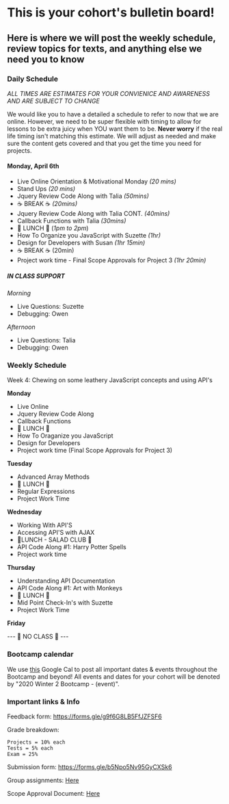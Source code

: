 # This is your cohort's bulletin board!

## Here is where we will post the weekly schedule, review topics for texts, and anything else we need you to know


### Daily Schedule

_ALL TIMES ARE ESTIMATES FOR YOUR CONVIENICE AND AWARENESS AND ARE SUBJECT TO CHANGE_

We would like you to have a detailed a schedule to refer to now that we are online. However, we need to be super flexible with timing to allow for lessons to be extra juicy when YOU want them to be. **Never worry** if the real life timing isn't matching this estimate. We will adjust as needed and make sure the content gets covered and that you get the time you need for projects. 

#### Monday, April 6th
- Live Online Orientation & Motivational Monday _(20 mins)_
- Stand Ups _(20 mins)_
- Jquery Review Code Along with Talia _(50mins)_
- ☕️ BREAK ☕️  _(20mins)_
- Jquery Review Code Along with Talia CONT. _(40mins)_
- Callback Functions with Talia _(30mins)_
- 🍴 LUNCH 🍴 (_1pm to 2pm_)
- How To Organize you JavaScript with Suzette _(1hr)_
- Design for Developers with Susan _(1hr 15min)_
- ☕️ BREAK ☕️ (20min)
- Project work time - Final Scope Approvals for Project 3 _(1hr 20min)_


##### IN CLASS SUPPORT
_Morning_
- Live Questions: Suzette 
- Debugging: Owen    

_Afternoon_
- Live Questions: Talia 
- Debugging: Owen  

### Weekly Schedule

Week 4: Chewing on some leathery JavaScript concepts and using API's

**Monday**
-   Live Online 
-   Jquery Review Code Along
-   Callback Functions
-   🍴 LUNCH 🍴
-   How To Oraganize you JavaScript
-   Design for Developers
-   Project work time (Final Scope Approvals for Project 3)


**Tuesday**

-   Advanced Array Methods
-   🍴 LUNCH 🍴
-   Regular Expressions
-   Project Work Time

**Wednesday**

-   Working With API'S
-   Accessing API'S with AJAX 
-   🥗LUNCH - SALAD CLUB 🥗
-   API Code Along #1: Harry Potter Spells
-   Project work time

**Thursday**

-   Understanding API Documentation
-   API Code Along #1: Art with Monkeys
-   🍴 LUNCH 🍴
-   Mid Point Check-In's with Suzette
-   Project Work Time

**Friday**

--- 🥺 NO CLASS 🥺 ---


### Bootcamp calendar

We use [this](https://calendar.google.com/calendar/embed?src=hackeryou.com_ckj6930nr6kraakaisos09cccs%40group.calendar.google.com&ctz=America%2FToronto) Google Cal to post all important dates & events throughout the Bootcamp and beyond! All events and dates for your cohort will be denoted by "2020 Winter 2 Bootcamp - (event)".

### Important links & Info

Feedback form: https://forms.gle/g9f6G8LB5FfJZFSF6

Grade breakdown:

```
Projects = 10% each
Tests = 5% each
Exam = 25%
```

Submission form: https://forms.gle/b5Npo5Nv95GyCXSk6

Group assignments: [Here](https://docs.google.com/spreadsheets/d/1BJcOU0NTPuH9FJcuvqABjMNM2h8X24lpx_fPKzrO0m4/edit?usp=sharing)

Scope Approval Document: [Here](https://forms.gle/bFrTDVQpcpVUWqDw9)
